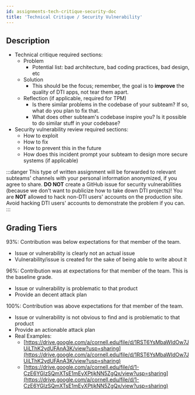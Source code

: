 ```yaml
---
id: assignments-tech-critique-security-doc
title: 'Technical Critique / Security Vulnerability'
---
```


## Description

- Technical critique required sections:
  - Problem
    - Potential list: bad architecture, bad coding practices, bad design, etc
  - Solution
    - This should be the focus; remember, the goal is to **improve** the quality of DTI apps, not tear them apart.
  - Reflection (if applicable, required for TPM)
    - Is there similar problems in the codebase of your subteam? If so, what do you plan to fix that.
    - What does other subteam&#39;s codebase inspire you? Is it possible to do similar stuff in your codebase?
- Security vulnerability review required sections:
  - How to exploit
  - How to fix
  - How to prevent this in the future
  - How does this incident prompt your subteam to design more secure systems (if applicable)

:::danger
This type of written assignment will be forwarded to relevant subteams&#39; channels with your personal information anonymized, if you agree to share. **DO NOT** create a GitHub issue for security vulnerabilities (because we don&#39;t want to publicize how to take down DTI projects)! You are **NOT** allowed to hack non-DTI users&#39; accounts on the production site. Avoid hacking DTI users&#39; accounts to demonstrate the problem if you can.
:::

## Grading Tiers

93%: Contribution was below expectations for that member of the team.

- Issue or vulnerability is clearly not an actual issue
- Vulnerability/issue is created for the sake of being able to write about it

96%: Contribution was at expectations for that member of the team. This is the baseline grade.

- Issue or vulnerability is problematic to that product
- Provide an decent attack plan

100%: Contribution was above expectations for that member of the team.

- Issue or vulnerability is not obvious to find and is problematic to that product
- Provide an actionable attack plan
- Real Examples:
  - [https://drive.google.com/a/cornell.edu/file/d/1RST6YsMbaWIdOw7JUiLThK2ydUFAnA3K/view?usp=sharing](https://drive.google.com/a/cornell.edu/file/d/1RST6YsMbaWIdOw7JUiLThK2ydUFAnA3K/view?usp=sharing)
  - [https://drive.google.com/a/cornell.edu/file/d/1-CzE6YGIzSQmXTsE1mEyXPtjkNN5ZgQx/view?usp=sharing](https://drive.google.com/a/cornell.edu/file/d/1-CzE6YGIzSQmXTsE1mEyXPtjkNN5ZgQx/view?usp=sharing)
